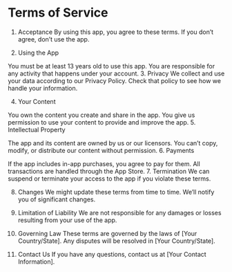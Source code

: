 # Terms of Service

1. Acceptance By using this app, you agree to these terms. If you don’t agree, don’t use the app.

2. Using the App

You must be at least 13 years old to use this app.
You are responsible for any activity that happens under your account.
3. Privacy We collect and use your data according to our Privacy Policy. Check that policy to see how we handle your information.

4. Your Content

You own the content you create and share in the app.
You give us permission to use your content to provide and improve the app.
5. Intellectual Property

The app and its content are owned by us or our licensors.
You can’t copy, modify, or distribute our content without permission.
6. Payments

If the app includes in-app purchases, you agree to pay for them.
All transactions are handled through the App Store.
7. Termination We can suspend or terminate your access to the app if you violate these terms.

8. Changes We might update these terms from time to time. We’ll notify you of significant changes.

9. Limitation of Liability We are not responsible for any damages or losses resulting from your use of the app.

10. Governing Law These terms are governed by the laws of [Your Country/State]. Any disputes will be resolved in [Your Country/State].

11. Contact Us If you have any questions, contact us at [Your Contact Information].
